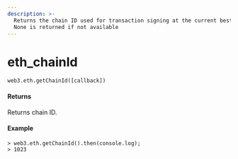 ```yaml
---
description: >-
  Returns the chain ID used for transaction signing at the current best block.
  None is returned if not available
---
```


# eth\_chainId



```text
web3.eth.getChainId([callback])
```

#### Returns

Returns chain ID.

#### Example

```text
> web3.eth.getChainId().then(console.log);
> 1023
```

